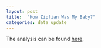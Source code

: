```yaml
---
layout: post
title:  "How Zipfian Was My Baby?"
categories: data update
---
```


The analysis can be found [here](https://github.com/arnold-jr/baby-names).

[jekyll-docs]: http://jekyllrb.com/docs/home
[jekyll-gh]:   https://github.com/jekyll/jekyll
[jekyll-talk]: https://talk.jekyllrb.com/
